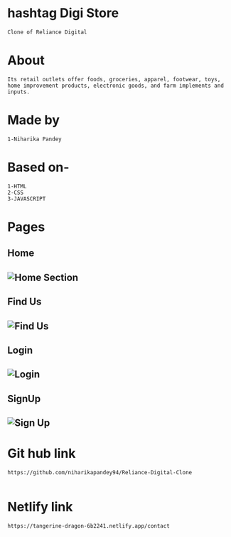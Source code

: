 # hashtag Digi Store
   ```
Clone of Reliance Digital
   ```
# About
  ```
Its retail outlets offer foods, groceries, apparel, footwear, toys, home improvement products, electronic goods, and farm implements and inputs.
   ```
# Made by
  ```
1-Niharika Pandey

  ```
# Based on-
  ```
1-HTML
2-CSS
3-JAVASCRIPT

```
# Pages
## Home
## ![Home Section](https://i.ibb.co/RBMjVb6/Home.png)
## Find Us
## ![Find Us](https://i.ibb.co/SmG6jMv/Find-us.png)
## Login
## ![Login](https://i.ibb.co/wJYN5Rt/login.png)
## SignUp
## ![Sign Up](https://i.ibb.co/cbTnd7G/Signup.png)




  
# Git hub link
  ```
https://github.com/niharikapandey94/Reliance-Digital-Clone
     
  ```

# Netlify link
   ```
https://tangerine-dragon-6b2241.netlify.app/contact
